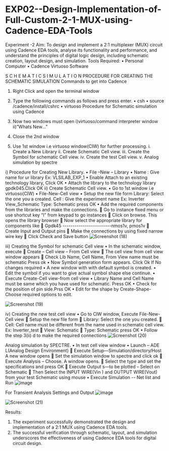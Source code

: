 # EXP02--Design-Implementation-of-Full-Custom-2-1-MUX-using-Cadence-EDA-Tools
Experiment -2 
Aim:
To design and implement a 2:1 multiplexer (MUX) circuit using Cadence EDA tools, analyse its functionality and performance, and understand the principles of digital logic design, including schematic creation, layout design, and simulation.
Tools Required:
•	Personal Computer
•	Cadence Virtuoso Software

S C H E M A T I C S I M U L A T I O N
PROCEDURE FOR CREATING THE SCHEMATIC SIMULATION
Commands to get into Cadence
1.	Right Click and open the terminal window
2.	Type the following commands as follows and press enter.
•	csh
•	source /cadence/install/cshrc
•	virtuoso 
Procedure for Schematic simulation using Cadence

1.	Now two windows must open i)virtuoso/command interpreter window ii)”Whats New…”
2.	Close the 2nd window
3.	Use 1st window i.e virtuoso window(CIW) for further processing.
i.	Create a New Library
ii.	Create Schematic Cell view.
iii.	Create the Symbol for schematic Cell view.
iv.	Create the test Cell view.
v.	Analog simulation by spectre


i)	Procedure for Creating New Library.
•	File –New – Library
•	Name : Give name for ur library Ex: VLSILAB_EXP_1
•	Enable Attach to an existing technology library, Click OK
•	Attach the library to the technology library gpdk045.Click OK
ii)	Create Schematic Cell view.
•	Go to 1st window i.e virtuoso(CIW)
•	File-New-Cell view
•	Setup the new file form
	  Library: Select the one you a created.
	  Cell : Give the experiment name Ex: Inverter View_Schematic
	  Type: Schematic press OK
•	Add the required components from the libraries and make the connections.
	Go to instance fixed menu or use shortcut key “I” from keypad to go instances
	Click on browse. This opens the library browser
	Now select the appropriate library for components like 
	Gpdk45 ------------------------nmos1v,  pmos1v
	Create Input and Output pins
	Make the connections by using fixed narrow wire key
	Click Check and Save button
![Screenshot (18)](https://github.com/user-attachments/assets/01bf7f25-9847-481d-97fe-d21bb1d49726)



 
iii)	Creating the Symbol for schematic Cell view
•	In the schematic window, execute 
	Create – Cell view – From Cell view
	The cell view from cell view window appears
	Check Lib Name, Cell Name, From View name must be schematic Press ok
•	Now Symbol generation form appears. Click Ok If No changes required
•	A new window with with default symbol is created.
•	Edit the symbol if you want to give actual symbol shape else continue.
•	Execute Create-Cell view-from cell view
•	Library Name and Cell Name must be same which you have used for schematic. Press OK
•	Check for the position of pin side.Prss OK
•	Edit for the shape by Create-Shape-Choose required options to edit.

 ![Screenshot (19)](https://github.com/user-attachments/assets/3af0bda9-02f2-4f85-8e2e-9e2b0ff4c177)



iv)	Creating the new test cell view
•	Go to CIW window, Execute File-New-Cell view
	Setup the new file form
	Library: Select the one you created.
	Cell: Cell name must be different from the name used in schematic cell view. Ex: Inverter_test
	View: Schematic
	Type: Schematic press OK
•	Follow the step 3(ii) d to make the required connections
 ![Screenshot (20)](https://github.com/user-attachments/assets/53e5dc9a-a267-40b7-8bae-ca153417e3da)


Analog simulation by SPECTRE.
•	In test cell view window
•	Launch – ADE L(Analog Design Environment)
	Execute Setup—Simulation/directory/Host A new window opens
	Set the simulation window to spectre and click ok
	Execute Analysis – Choose. A window opens.
	Select the type and set the specifications and press OK
	Execute Output s—to be plotted – Select on Schematic
	Then Select the INPUT WIRE(Vin ) and OUTPUT WIRE(Vout) from your test Schematic using mouse
•	Execute Simulation -- Net list and Run
 ![image](https://github.com/user-attachments/assets/92eae130-d124-4f8b-a4b5-0040f418f193)

For Transient Analysis Settings and Output
 ![image](https://github.com/user-attachments/assets/47f7be45-4763-4d32-9eae-c417d1b7d501)

 ![Screenshot (21)](https://github.com/user-attachments/assets/a2cea759-f89d-4d0a-8e67-9d7ba3c597e0)




 

Results:
1.	The experiment successfully demonstrated the design and implementation of a 2:1 MUX using Cadence EDA tools. 
2.	The successful verification through schematic, layout, and simulation underscores the effectiveness of using Cadence EDA tools for digital circuit design.
